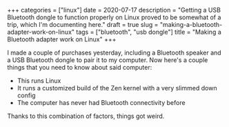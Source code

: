 +++
categories = ["linux"]
date = 2020-07-17
description = "Getting a USB Bluetooth dongle to function properly on Linux proved to be somewhat of a trip, which I'm documenting here."
draft = true
slug = "making-a-bluetooth-adapter-work-on-linux"
tags = ["bluetooth", "usb dongle"]
title = "Making a Bluetooth adapter work on Linux"
+++

I made a couple of purchases yesterday, including a Bluetooth speaker and a USB Bluetooth dongle to pair it to my computer. Now here's a couple things that you need to know about said computer:

- This runs Linux
- It runs a customized build of the Zen kernel with a very slimmed down config
- The computer has never had Bluetooth connectivity before

Thanks to this combination of factors, things got weird.
